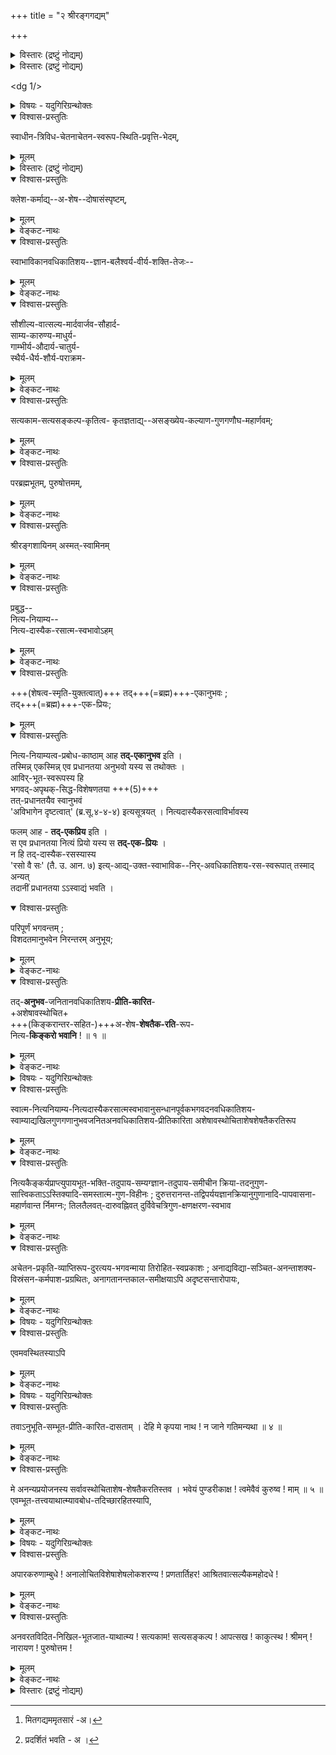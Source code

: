+++
title = "२ श्रीरङ्गगद्यम्"

+++
<details><summary>विस्तारः (द्रष्टुं नोद्यम्)</summary>

श्रीधराय नमः  
श्रियै नमः  
श्रीमते रामानुजाय नमः  
श्रीभगवद्रामानुजविरचिते गद्यत्रये श्रीरङ्गगद्यम्  

चिद्-अचित्-पर-तत्त्वानां  
तत्त्व-याथात्म्य-वेदिने ।  
रामानुजाय मुनये  
नमो मम गरीयसे ॥

Source: [TW](https://archive.org/details/gadyatrayamramanujacharyasrutaprakasikabhasyasudarsanasurirahasyaraksavedantades/page/n120/mode/1up)
</details>

<details><summary>विस्तारः (द्रष्टुं नोद्यम्)</summary>

श्रीवेदान्त-देशिक-प्रणीतं  
मित-गद्याधिकार-नामकं  
श्रीरङ्ग-गद्य-व्याख्यानम्  

श्रीमल्-लक्ष्मण-मुनिना  
शिष्य-हितैकाग्र-चेतसा कथितम् ।  
मित-गद्यम् अमितसारं[^1_pg1]  
व्यक्तं व्याख्याति वेङ्कटेश-कविः ॥  

[^1_pg1]: मितगद्यममृतसारं -अ। 


अत्र द्वयार्थानुसन्धान-रसिकेन भगवता भाष्यकारेण  
बृहद्-गद्ये व्याख्यातम् अपि द्वयम्,  
'बहुधा श्रोतव्यम्' इति मन्यमानेभ्यः शिष्येभ्यः  
पुनर् अप्य् आकिञ्चन्यादि  
प्रपञ्चन-पूर्वक-स्वानुष्ठान-प्रकाशन-प्रक्रिययैव सङ्क्षेपेण व्याक्रियते ।  
तथा हि -  
अत्रादिमं वाक्यम् उत्तर-खण्डस्य विवरणम्;  
द्वितीयं पूर्व-खण्डस्य ।  
तेनैवाधिकार-विशेषः कार्पण्य-रूपम् अङ्गं च प्रदर्शितम्[^2_pg1] ।  
तृतीयं तु महा-विश्वासाद्य्-अङ्गान्तर-ज्ञापकम् ।  
अनन्तरं श्लोक-द्वयानुपठनेन पूर्वोक्त एवार्थः  
प्रमाणतः प्रतिष्ठाप्यते । 

ततः परेण वाक्येन  
पूर्ण-प्रपत्य्-अकुशले जनेऽपि  
तत्-पूरणानुगुण-प्रपत्ति-वाक्योच्चारण-वैभवं ख्याप्यते ।  

तत्-सिद्ध्य्-अर्थं पश्चाच् चतुर्दशभिः सम्बुद्धिभिर्  
नारायण-शब्दोक्ताः शरण्याकार-विशेषाः प्रकाश्यन्ते । 

'नमोऽस्तु ते' इत्यनेन तु प्रकृतोपाये  
प्रधानभूतो भरन्यासांशः,  
फलप्रार्थनं वा निगद्यत  
इति विभागः ।  
</details>

[^2_pg1]: प्रदर्शितं भवति - अ ।  


<dg 1/>

<details><summary>विषयः - यदुगिरिग्रन्थोक्तः</summary>

भगवद्-दिव्य-गुणानुसन्धान-पूर्वकं  
तद्-अनुगुण-स्वभावाविर्भावतः  
स्वस्य भगवति नित्य-कैङ्कर्य-लाभ-प्रार्थना 
</details>


<details open><summary>विश्वास-प्रस्तुतिः</summary>

स्वाधीन-त्रिविध-चेतनाचेतन-स्वरूप-स्थिति-प्रवृत्ति-भेदम्,
</details>

<details><summary>मूलम्</summary>

स्वाधीन-त्रिविध-चेतनाचेतन-स्वरूप-स्थिति-प्रवृत्ति-भेदम्,
</details>
 

<details><summary>विस्तारः (द्रष्टुं नोद्यम्)</summary>

स्वाधीनेत्यादि -  

इह च प्रथमं  
स-विभूतिकस्य भगवतः परम-प्राप्यत्वादि-सिद्ध्यर्थं  
चतुर्थ्यन्त-पद-प्रदर्शितं सर्वेश्वरत्वादिकम् आह - स्वाधीन इति ।  
**स्व**-शब्देन मुक्त-प्राप्यस्य कैङ्कर्योद्देशस्य सर्वेश्वरस्य  
श्रुत्यादि-प्रसिद्धं निरतिशयानन्दत्वादिकं सूच्यते ।  

**स्वाधीन**-शब्देन भगवत्-स्वरूपाधीनत्वं, तद्-इच्छाधीनत्वं च विवक्षितम् ।  
सर्वस्य साक्षात् परम्परया वा  
तद्-आश्रिततया तत्-स्वरूपाधीनत्वम् ।  
तत्र नित्यानां पदार्थानां तद्-इच्छाधीन-स्वरूपत्वं  
तद्-अभावे तेषाम् अभावः प्रसजेद् इति प्रसङ्ग-मुखेन स्थाप्यम् ।  
तद्-अभिप्रायेण हि आहुः  

> '**इच्छात** एव तव **विश्व-पदार्थसत्ता**  
नित्यं प्रियास् तव तु केचन ते हि **नित्याः** ।  
नित्यं त्वद्-एक-पर-तन्त्र--निज-स्वरूपा  
भावत्क-मङ्गल-**गुणा हि निदर्शनं** नः' ॥  
> (वै.स्त. ३६) 

इति ।  
अभाषि च शारीरकान्ते - 

> 'परम-पुरुष-भोगोपकरणस्य लीलोपकरणस्य च  
नित्यतया शास्त्रावगतस्य' 

> 'परम-पुरुषस्य नित्येष्टत्वाद् एव  
तथाऽवस्थानम् अस्तीति शास्त्राद् अवगम्यते'  
(श्री. भा. ४-४-२०) 

इति । 

अनित्यानां तु तदिच्छाधीन-स्वरूपत्वं तद्-आयत्तोत्पत्तिकतया हि प्रसिद्धम् । 

गुरु-द्रव्याणां पतन-प्रतिबन्धेन धार्यत्वम् अपि तद्-इच्छाधीनत्व-विशेष एव । 

**चेतन**-शब्दः इह जीव-विषयः;  
बद्ध-मुक्त-नित्य-रूपेण जीवानां **त्रैविध्यम्** ।

**अ-चेतन**-शब्दश् चात्र अ-चिद्-द्रव्य-परः।  
त्रि-गुण--काल--शुद्ध-सत्व--रूपेण अचेतन-**त्रैविध्यम्** ।  

द्रव्याणां तद्-अधीनत्वोक्त्या  
तत्-तद्-धर्माणां तादधीन्यं कैमुत्य-सिद्धम् इति तद्-अनुक्तिः ।  

अचेतन-द्रव्यस्यापि धर्म-भूत-ज्ञानस्य चेतन-ग्रहणे  
विशेषणतयोपात्तत्वाद् अत्र पृथग् अनुपादानम् ।  

चेतनमात्रे वा **त्रैविध्यान्वयः** ।  

चेतनाचेतनानां **स्वरूपं** स्वासाधारण-स्वभावैर् निरूप्यं _धर्मि_,  
तस्य **भेदः** तत्-तद्-व्यक्तितो वर्गतश् च परस्पर-व्यावृत्ति-रूपो _धर्मः_ ।  

**स्थितिः** - 
कालान्तरेऽपि विद्यमानता;  
सा च द्रव्याणां स्वरूपेण सर्वकालानुवृत्तिरूपा ।  
तेषां तत्-तद्-अवस्था-विशिष्ट-वेषेण तु  
काल-परिच्छिन्ना काल-तारतम्यवती चेति तद्भेदः । 

**प्रवृत्तिः** - व्यापारः ।  
निवृत्तिर् अप्य् अकरण-सङ्कल्प-रूपा प्रवृत्ति-विशेषः ।+++(5)+++  
एतद्-**भेदः** तत्-तत्-कार्यादिभिर् द्रष्टव्यः । 

अत्र स्वेच्छाधीन-सर्वत्वोक्त्या  
स्वार्थ-सर्वोपादातृत्व-सूचनात्  
_सर्व-शेषित्वम्_ अपि सिद्ध्यति ।

तद् आहुः -

> 'उपादत्ते सत्ता-स्थिति-नियमनाद्यैश् चिद्-अचितौ,  
स्वम् उद्दिश्य श्रीमान् इति वदति वाग् औपनिषदी'  
(श्रीरङ्गराजस्तवम् २-५७)

इति । एवं भगवतः सर्वाधारत्वादि-व्यञ्जनात्  
तद्-अन्येषां चेतनाचेतन-द्रव्याणां  
तं प्रति आधेयत्व-विधेयत्व-शेषत्व-नियमेन  
तद्--अ-पृथक्-सिद्ध-विशेषणतया  
तच्-छरीरत्वं श्रुति-सिद्धं मुख्यम् एव स्थापितं भवति ।

अत्र च  
+++(श्रुति-गत-जगत्-)+++कारण-वाक्यार्थः,  
धर्म-धर्मि-भेदः, चिद्-अचिद्-भेदः, जीवेश्वर-भेदः,

जीवानाम् अन्योन्य-भेदः,  
तेषां+++(→जीवानाम्)+++ ज्ञातृत्वम्, तत एव कर्तृत्व-भोक्तृत्वे,  
ज्ञातृत्वादेः सर्वथा पराधीनत्वम्,

परस्य च +++(नित्य-विभूतिर् लीला-विभूतिर् इति)+++ विभूति-द्वयवत्त्वम्,  
सार्वत्रिक-त्रैकालिक--सर्व-नियन्तृत्वं,  
+++(देश-काल-वस्तु-)+++त्रि-विध-परिच्छेद-राहित्यम्,  
काल-परम-व्योम्नोस् त्रि-गुण-विकारातिरिक्तत्वम्,  
प्राज्ञानधिष्ठित-प्रकृति-कारणत्व-निरासादिकं च  
शारीरक-स्थापितम् अर्थ-सिद्धम् ।
</details>
 

<details open><summary>विश्वास-प्रस्तुतिः</summary>

क्लेश-कर्माद्य्--अ-शेष--दोषासंस्पृष्टम्,
</details>

<details><summary>मूलम्</summary>

क्लेश-कर्माद्यशेषदोषासंस्पृष्टम्
</details>


<details><summary>वेङ्कट-नाथः</summary>

अथ भगवत उक्ताकारान्तर्गत--सर्व-कारणत्व--सर्व-नियन्तृत्वादिभिः  
शङ्कितान् दोषान् परिहरति - **क्लेश-कर्म** +इति ।  

'अ-विद्या--ऽस्मिता-राग-द्वेषाभिनिवेशाः पञ्च **क्लेशाः**' (यो.सू.२-३) ।  
'पुण्यापुण्य-रूपं **कर्म**' (यो. भा. २-१२) ।  
**आदि**-शब्देन  

> 'क्लेश-कर्म-विपाकाशयैर् अपरामृष्टः पुरुष-विशेष ईश्वरः' (यो.सू.१-२४) 

इत्यादि-प्रसिद्ध--विपाकादि-सङ्ग्रहः ।  
जात्य्-आयुर्-भोगादयो _विपाकाः_ ।  
पूर्वानुभव-भाविता  
आफलोदयं शयानाः संस्कारा _आशयाः_ ।  
कतिपय-दोष-रहित--व्यावृत्त्य्-अर्थम् **अ-शेष**-शब्दः।  

**अ-संस्पृष्ट**-शब्देन स्वभावतोऽनर्हतया  
कदाचिद् अपि दोष-स्पर्शो नास्तीति विवक्षितम् । 

एवं पदद्वयेन 

> 'परः पराणां सकला न यत्र  
क्लेशादयः सन्ति परावरेशे'  
(वि.पु.६-५-८५) 

इत्यस्यार्थ उक्तः ।  
</details>

<details open><summary>विश्वास-प्रस्तुतिः</summary>

स्वाभाविकानवधिकातिशय--ज्ञान-बलैश्वर्य-वीर्य-शक्ति-तेजः--
</details>

<details><summary>मूलम्</summary>

स्वाभाविकानवधिकातिशय--ज्ञान-बलैश्वर्य-वीर्य-शक्ति-तेजः--
</details>

<details><summary>वेङ्कट-नाथः</summary>

**स्वाभाविकेत्यादि** -  
अथ 'तेजोबलैश्वर्य' (वि.पु. ६-५-८५) इत्यादिभिरुक्तान्  
निरूपित-स्वरूप-विशेषक-धर्मान् आह -  
**स्वाभाविक** इति ।  
स्वाभाविकत्वम् इह नित्यत्वम्, अनन्याधीनत्वं च ।+++(4)+++  
तेन नित्यानां मुक्तानां च ज्ञानादिभ्य एतज्-ज्ञानादेर् व्यवच्छेदः ।  
तद्-बलादिभ्यो व्यवच्छेदस् तु अनवधिकातिशयत्वाद् अपि । 
स्वापेक्षया उत्कृष्टावधि-रहितो ऽतिशयो येषां ते _अनवधिकातिशयाः_ । 

**ज्ञानम्** इह सर्व-विषय-नित्य-साक्षात्-कार-रूपम् । 

**बलम्** - अनाघ्रात-श्रम-प्रसङ्गं सर्व-धारकत्वम् । 

**ऐश्वर्यम्** - सर्व-नियन्तृत्वम् । 

**वीर्यम्** - सर्वोपादानत्वादाव् अपि अविकृत-स्वभावत्वम् । 

**शक्तिः** - विश्वोपादानतार्हत्वम्, स्वेतर-सर्व-दुर्घटन-शक्तिर् वा ।

**तेजः** - अ-स्वाधीन-सहकारि-निरपेक्षत्वम्; पराभिभवन-सामर्थ्यं वा । 

अत्र व्यूह-व्यक्त्य्-आदि-क्रमेण ज्ञान-बलादि-द्वन्द्व-त्रिक-निर्देशः ।  
षाड्-गुण्यस्य प्रथमम् उपादानम् -  
अन्येषां गुणानां  
तद्-अन्तर्-भावन-तत्-प्राधान्यात्  
परत्व-ज्ञापकत्वात्  
आश्रितानाश्रित-गोचर--व्यापार-भेद-साधारण्याच् च ।  

अथ षाड्-गुण्य-वितति-रूपाः सौलभ्य-ज्ञापकाः  
संश्रित-सङ्ग्रहणादौ विशेषत उपयुक्ता गुणाः उच्यन्ते ।  
</details>


<details open><summary>विश्वास-प्रस्तुतिः</summary>

सौशील्य-वात्सल्य-मार्दवार्जव-सौहार्द-  
साम्य-कारुण्य-माधुर्य-  
गाम्भीर्य-औदार्य-चातुर्य-  
स्थैर्य-धैर्य-शौर्य-पराक्रम-  
</details>

<details><summary>मूलम्</summary>

सौशील्य-वात्सल्य-मार्दवार्जव-सौहार्द-  
साम्य-कारुण्य-माधुर्य-गाम्भीर्य-औदार्य-  
चातुर्य-स्थैर्य-धैर्य-शौर्य-पराक्रम-  
</details>


<details><summary>वेङ्कट-नाथः</summary>

अत्र **सौशील्यम्** - महतो मन्दैस् सह नीरन्ध्र-संश्लेष-रसिकता ।  
**वात्सल्यम्** - आश्रितेषु दोष-तिरस्कारिणी प्रीतिः ।  
**मार्दवम्** - अ-कठिन-स्वभावतया सुप्रवेशत्वम्,  
दण्डनीयेष्व् अपि साम-प्रधानत्वं वा ।  
**आर्जवम्** - काय-वाग्-बुद्धि-व्यापाराणां परस्परम् अविसंवादित्वम् ।  
**सौहार्दम्** स्वतः सर्वहितैषित्वम् ।  
**साम्यम्** - सर्वैर् अप्य् आश्रयणीयत्वे समत्वम्, स्वतोऽपक्ष-पातित्वम् वा ।  
**कारुण्यम्** - स्व-प्रयोजनान्तरानुद्देशेन पर-दुःख-निराचिकीर्षा।  
**माधुर्यम्** - उपाय-दशायाम् अपि रञ्जकत्वेन रसावहत्वम् +++(5)+++,  
द्विषतां जिघांसितानाम् अपि दृष्टि-चित्तापहारित्वं वा ।  
**गाम्भीर्यम्** - भक्तानुग्रहादेर् अगाधत्वम्,  
आश्रित-दोष-दर्शनादेः सतोऽपि गोपनेन दुर्ग्रहत्वं वा ।  
**औदार्यम्** - पात्र-लाघव--देय-गौरव-प्रत्युपकाराद्य्-अनादरेण वितरण-शीलत्वम् ।  
**चातुर्यम्** - शुभाश्रय-प्रकाशनाद्य्-अयत्नोपायैर् विमुख-वशीकरण--विस्रम्भ-जनन--संश्रित-दोषाच्छादन--विरुद्धानुकूलीकरणादिषु कुशलत्वम् ।  

**स्थैर्यम्** - शरणागत-सङ्ग्रहे दोष-प्रदर्शकैः सुहृद्भिर् अप्य् अकम्पनीयत्वम् ।  
**धैर्यम्** - अभिमत-वियोग-प्रसङ्गे ऽप्य् अ-भग्न-प्रतिज्ञत्वम् ।  
व्यत्ययेन वा स्थैर्य-धैर्ययोर् व्याख्यानम् ।  
प्रबल-प्रति-पक्षोपनिपाते ऽपि सावज्ञ-दृढ-चित्तत्वं वा **धैर्यम्** ।  
**शौर्यम्** तु भीमेष्व् अपि परसैन्येषु  
+अ-सहायस्यापि  
स्व-सैन्येष्व् इव निर्भय-प्रवेश-सामर्थ्यम् ।  
तत्र प्रविष्टस्य पर-निराकरण-पर्यन्तो व्यापारः **पराक्रमः** ।  
</details>

<details open><summary>विश्वास-प्रस्तुतिः</summary>

सत्यकाम-सत्यसङ्कल्प-कृतित्व-
कृतज्ञताद्य्--असङ्ख्येय-कल्याण-गुणगणौघ-महार्णवम्; 
</details>

<details><summary>मूलम्</summary>

सत्यकाम-सत्यसङ्कल्प-कृतित्व-
कृतज्ञताद्यसङ्ख्येय-कल्याण-गुणगणौघ-महार्णवम्; 
</details>

<details><summary>वेङ्कट-नाथः</summary>

**सत्य-काम--सत्य-सङ्कल्प**-शब्दौ इह भाव-प्रधानौ,  
कर्मधारय-वृत्तौ वा  
सत्य-कामत्वम् - नित्य-भोग्यवत्वम्;  
सत्य-सङ्कल्पत्वम् - स्वावतार-पर्यन्तापूर्व-भोग्य-सृष्ट्य्-आदाव्  
अ-मोघ-सङ्कल्पत्वम् ।  
कृतित्वम् - परोपकारकत्वम्, आश्रित-रक्षणेन कृतकृत्यं वा,  
'न मे पार्थास्ति कर्तव्यम्' (भ.गी. ३-२२) इत्याद्युक्तं  
विहित-कर्तव्य-निरपेक्षत्वं वा,  
धर्म-संस्थापकानुष्ठानवत्त्वं वा,  
परेषां स्व-हित-प्रवृत्तेः पूर्वम् एव कर्तुम्-उपक्रान्त-परहितत्वं वा  
स्वेन कृतं सर्वं प्रति  
स्वस्यैव शेषित्वं वा। 

**कृतज्ञता** - सकृद् अञ्जलि-कर्तुर् अपि अनुबन्धि-पर्यन्त-संरक्षणाय तत्-कृतानुदर्शनम्,  
अवसरे संश्रितापेक्षित-करणाय  
स्व-कृत-प्रत्याख्यानानुदर्शित्वं वा;

> 'शिरसा याचतस् तस्य  
वचनं न कृतं मया' (रा.यु. २४-२१)

इति ह्य् आह ।

**आदि**-शब्देन तत्र तत्र प्रसिद्धा आनृशंस्यादयो गृह्यन्ते ।

> 'यथा रत्नानि जलधेर्  
असङ्ख्येयानि पुत्रक !'  
(वाम.पु.७४-४०)

इत्यादि-स्मारणाय **अ-सङ्ख्येयत्वोक्तिः** ।

अत्र दोषासंस्पृष्टत्वं कल्याण-गुण-युक्तत्वं च वदता  
निर्गुण-श्रुतेः पशु-च्छागोत्सर्गापवाद-नयाभ्यां दोष-रूप-विशेष-निषेध-परत्वं सूच्यते ।
</details>


<details open><summary>विश्वास-प्रस्तुतिः</summary>

परब्रह्मभूतम्, पुरुषोत्तमम्, </details>

<details><summary>मूलम्</summary>

परब्रह्मभूतम्, पुरुषोत्तमम्, 
</details>
 

<details><summary>वेङ्कट-नाथः</summary>

**परब्रह्मेत्य्-आदि** -  
उक्तं सर्वस्मात् परत्वं  
स्वसाम्य-प्रदान-पर्यन्तं सौलभ्यं च  

> 'नारायणः परं ब्रह्म'  
> (महाना.उ.११-२५) 

> 'परं ब्रह्म परं धाम'  
> (भ.गी. १०-१२) 

इत्य्-आदि-श्रुति-स्मृति-सिद्ध-प्रकारेण स्थिरी-करोति - **परब्रह्म** इति । 

यद्य्-अपि  
'ब्रह्म परिबृढं सर्वतः' (निरुक्तम्.१-३) इति निरुक्त-कार-वचनात्  
**ब्रह्म**-शब्द एव परत्वं वदन् नाम च भवति,  
तथाऽप्य् औपचारिक-प्रयोग-व्यवच्छेदाय **पर**-शब्दः।  

अत्र 'बृहति बृंहयति' (अ.शि. २) इति निरुक्तिभ्यां  
व्यापित्व-कारणत्वादि-सिद्ध्या  
शङ्कितान् दोषान् परिहर्तुं  
भेद-श्रुत्य्--आद्य्-अर्थ-गर्भया भगवद्-गीता-निरुक्तया (भ.गी. १५-१८).. समाख्यया विशिनष्टि - **पुरुषोत्तमम्** इति ।  
अनेन ब्रह्म-शब्दार्थतया कु-दृष्टि-विकल्पित-प्रकारान्तराणि,  
तामस-तन्त्राद्य्-उक्त-व्यक्त्य्-अन्तराणि च व्यवच्छिद्यन्ते ।  
अस्य च पञ्चम्य्-आदि-विभक्ति-त्रयेऽपि समासः सम्भवति ।+++(5)+++  
</details>

<details open><summary>विश्वास-प्रस्तुतिः</summary>

श्रीरङ्गशायिनम् अस्मत्-स्वामिनम्
</details>

<details><summary>मूलम्</summary>

श्रीरङ्गशायिनम् अस्मत्-स्वामिनम्
</details>

<details><summary>वेङ्कट-नाथः</summary>

> एवं सर्वाधिकत्वेन अस्मद्-आदिभिर् दुर्-अधिगमः स्याद् 

इति शङ्कां परिहरन्,  
द्वाभ्यां विशेषणाभ्यां सौलभ्य-काष्ठां व्यनक्ति -  
"**श्रीरङ्ग-शायिनम् अस्मत्-स्वामिनम्**" इति ।  

स्वरूपाद् विग्रहस्य सुखानुसन्धेयतया _सौलभ्यम् अधिकम्_;  
तस्माद् अप्य् अर्चावतारस्य  
भक्ताभिमत-सर्व-देश-काल-सन्निधायितया पर-व्यूहादिभ्यो _ऽधिकतमम्_ ।  

तदा काष्ठा-प्राप्तं परत्वम् अपि  
तत्र भक्तोपलभ्यं शास्त्राद् अवसेयम्;  
यथोक्तम् 

> 'सर्वातिशायि षाड्-गुण्यं  
संस्थितं मन्त्र-बिम्बयोः' (वि.सं.) 

इति । 

अत्र मनुष्याणाम् अपि कैङ्कर्योद्देश्यतया अवस्थितस्य  
निर्भय-सेवादि-योग्यत्वम् **अस्मत्-स्वामि**-शब्दाभिप्रेतम् ।  
यथाऽऽहुः - 

> 'अर्च्यः सर्व-सहिष्णुर् अर्चक-परा-धीनाखिलात्मस्थितिः' 

(श्रीरं.स्त.२-७४) इति ।  
यद् वा  
स्वाचार्य-सन्तान-सेवितत्वेन  
प्रीत्य्-अतिशय-हेतुत्वम् अभिप्रेत्य  
**अस्मत्-स्वामि**-शब्दः । 

प्राचीन-रामानुज+++(=लक्ष्मण)+++ इव  

> 'अहमप्य्-अस्य शीलादि-गुणैर् दास्यम् उपागतः' (रा. कि. ४-१२) 

इति च भावः ।  

एवं कैङ्कर्य-प्रति-सम्बन्धितया अनुभाव्यं निर्धारितम् । 
</details>


<details open><summary>विश्वास-प्रस्तुतिः</summary>

प्रबुद्ध--  
नित्य-नियाम्य--  
नित्य-दास्यैक-रसात्म-स्वभावोऽहम्
</details>

<details><summary>मूलम्</summary>

प्रबुद्ध-नित्यनियाम्य-नित्य-दास्यैक-रसात्म-स्वभावोऽहम्,
</details>


<details><summary>वेङ्कट-नाथः</summary>

अथात्माभिमानानुगुण-पुरुषार्थ-व्यवस्था-सिद्ध्य्-अर्थम्  
अनुभवितुः किङ्करस्य  
स्वात्मनः स्वरूपाविर्भाव-दशाम् आह - **प्रबुद्ध** इति ।  
**प्रबुद्धम्** प्रकर्षेणावगतम्,  
स्वाधीन-स्वार्थ-कर्तृत्व-भ्रम--विरहेण सम्यग्-दृष्टम् इत्य् अर्थः ।  

**नियाम्यत्व-दासत्वे**  
'स स्वराड् भवति' (छां.उ.७-२५-२) इत्य्  
आम्नातायां मुक्ति-दशायाम् अप्य् अनुवृत्ते  
इति ज्ञापनाय द्वयोर् अपि नित्यत्वोक्तिः । 

निरपेक्ष-स्वातन्त्र्य--निरुपाधिक-शेषित्व--प्रसङ्ग-परिहाराय **एक-रस**-शब्दः ।  
अत्र **आत्म**-शब्दः स्वविषयः ।  
**स्वभाव**-शब्दो यावद्-आत्म-भाव्य्-आकारम् आह ।  

_ईदृशात्म-स्वरूपम्_ अपि  
'व्यतिरेकस् तद्-भाव-भावित्वात्' (ब्र. सू. ३-३-५४) इति नयेन  
परम-प्राप्य-विशेषणतया फल-कोटि-निविष्टम् _अनुसन्धेयम्_  
इति व्यञ्जयितुम् अधिको **अहं**-शब्दः ।  
</details>

<details open><summary>विश्वास-प्रस्तुतिः</summary>

+++(शेषत्व-स्मृति-युक्तत्वात्)+++ तद्+++(=ब्रह्म)+++-एकानुभवः ;  
तद्+++(=ब्रह्म)+++-एक-प्रियः; 
</details>

<details><summary>मूलम्</summary>

तदेकानुभवः ; तदेकप्रियः;
</details>

<details open><summary>विश्वास-प्रस्तुतिः</summary>

नित्य-नियाम्यत्व-प्रबोध-काष्ठाम् आह **तद्-एकानुभव** इति ।  
तस्मिन्न् एकस्मिन्न् एव प्रधानतया अनुभवो यस्य स तथोक्तः ।  
आविर्-भूत-स्वरूपस्य हि  
भगवद्-अपृथक्-सिद्ध-विशेषणतया +++(5)+++  
तत्-प्रधानतयैव स्वानुभवं  
'अविभागेन दृष्टत्वात्' (ब्र.सू.४-४-४) इत्यसूत्रयत् । नित्यदास्यैकरसत्वाविर्भावस्य 

फलम् आह - **तद्-एकप्रिय** इति ।  
स एव प्रधानतया नित्यं प्रियो यस्य स **तद्-एक-प्रियः** ।  
न हि तद्-दास्यैक-रसस्यास्य  
'रसो वै सः' (तै. उ. आन. ७) इत्य्-आद्य्-उक्त-स्वाभाविक--निर्-अवधिकातिशय-रस-स्वरूपात् तस्माद् अन्यत्  
तदानीं प्रधानतया ऽऽस्वाद्यं भवति । 
</details>


<details open><summary>विश्वास-प्रस्तुतिः</summary>

परिपूर्णं भगवन्तम् ;  
विशदतमानुभवेन निरन्तरम् अनुभूय;  
</details>

<details><summary>मूलम्</summary>

परिपूर्णं भगवन्तम् ; विशदतमानुभवेन निरन्तरमनुभूय; 
</details>

<details><summary>वेङ्कट-नाथः</summary>

तद् एवम् अनुभाव्यानुभविताराव् उक्तौ ।  
अथात्रत्यानुभवाद् व्यावृत्तम् अनुभव-प्रकारम् आह -  
**परिपूर्णम्** इति -  
अनन्त-गुण-विभूति-विशिष्ट-स्व-रूपे अननुभूतांश-रहितम् इत्य् अर्थः ।  
भगवन्तम् पराशरादि-निरुक्त-प्रकारेणोभय-लिङ्गम् ।  

तस्मिन् सामान्यतः सर्वाकार-विषय-परोक्ष-ज्ञानात्  
परिमिताकार-विषय-प्रत्यक्ष-ज्ञानाच् च  
व्यावृत्त्य्-अर्थम् आह - **विशदतमानुभवेन** इति ।  
तत्राप्य् अपरिच्छिन्न-विषय-सान्तर-प्रत्यक्षाद् व्यवच्छिनत्ति **निरन्तरम्** इति ।  
अनुभवेन **अनुभूय** - **अनुभवेन** विषयीकृत्येत्यर्थः ।
</details>


<details open><summary>विश्वास-प्रस्तुतिः</summary>

तद्-**अनुभव**-जनितानवधिकातिशय-**प्रीति-कारित**-  
+अशेषावस्थोचित+  
+++(किङ्करान्तर-सहित-)+++अ-शेष-**शेषतैक-रति**-रूप-  
नित्य-**किङ्करो भवानि** ! ॥ १ ॥
</details>

<details><summary>मूलम्</summary>

तदनुभवजनितानवधिकातिशय-प्रीतिकारित-अशेषावस्थोचिताशेषशेषतैकरतिरूप-नित्यकिङ्करो भवानि ! ॥ १ ॥
</details>

<details><summary>वेङ्कट-नाथः</summary>

**तद्-अनुभव** इति ।  
अनेन पूर्वोक्त-भगवद्-अनुभवानुवादः ;  
यद् वा, **तच्**-छब्देन भगवद्-**अनुभवः** परामृश्यते;  
तस्य **अनुभवो** अपि स्वयम्-प्रकाशस्य तस्यैव स्वरूपम्;  
ईदृशो ऽयम् अनुभूयते मयेत्य्  
अनुकूलतम-भगवद्-अनुभव-स्वरूपोल्लेखांशेन जनिता **प्रीतिः** इहोच्यते ।  
तस्या अनवधिकातिशयत्वेन +ऐश्वर्याद्य्-अनुभव-जनित-प्रीतेर् व्यवच्छेदः । 

ईश्वरेच्छाधीनेऽपि **कैङ्कर्ये** स्वप्रीति-कारितत्वोक्तिः  
नियोग-नैरपेक्ष्यम्, प्रीतेः प्रेरकत्वातिशयं च व्यनक्ति । 

**कारित**-शब्द इह  
शेषतायां वा  
तद्-एक-रतौ वा  
शेष-वृत्तं प्रति प्रयोज्य-कर्तरि किङ्करे वा अन्वेतव्यः । 

**अशेषावस्था**-शब्देन  
सेव्यस्य भगवतः परत्व-व्यूहत्वादयः,  
सेवकस्य च मुक्तस्य स-देहत्व-विदेहत्वादि-रूपा  
अवस्थाः सर्वा विवक्षिताः । 

**शेषता** अत्र शेषवृत्तिः ।  

अभिमत-सर्व-शेष-वृत्तिषु +अभिघातम् अभिप्रेत्य **अ-शेष**-शब्दः ।  
स्वामि-प्रीत्य्-अर्थत्वाविशेषेण परस्परैक-रस्यात्  
परकृताऽपि शेष-वृत्तिः स्व-कृतेव भवतीति भावः ।+++(5)+++  

ईश्वरस्य मुक्तस्य च स्वच्छन्दानेक-देह-परिग्रहेण वा  
अनन्त-गरुडादि-वृत्ति-सजातीय-कैङ्कर्य-सिद्धिः ।  

आत्मा आत्मीयं वा सर्वम् अ-शेष-शब्देनोच्यते;  
तदा तस्य **शेषता** शेष-भाव एव ।  

एवं विधायाम् **अ-शेष-शेषतायाम्** एव  
**रतिः** - प्रीतिर् इच्छा वा  
**रूपम्** - निरूपक-धर्मो यस्य  
सः **अशेष-शेषतैकरतिरूपः** ।  

**नित्यकिङ्करो भवानि** -  
उत्तरावधि-रहित-कैङ्कर्य-साम्राज्यवान् भवेयम् इति भावः ।
</details>


<details><summary>विषयः - यदुगिरिग्रन्थोक्तः</summary>

स्वगताकिञ्चन्य--अनन्य-गतित्व-चिन्तन-पूर्वकं  
भगवच्-चरणारविन्द-शरणागतिः
</details>

<details open><summary>विश्वास-प्रस्तुतिः</summary>

स्वात्म-नित्यनियाम्य-नित्यदास्यैकरसात्मस्वभावानुसन्धानपूर्वकभगवदनवधिकातिशय-स्वाम्याद्यखिलगुणगणानुभवजनितअनवधिकातिशय-प्रीतिकारिता अशेषावस्थोचिताशेषशेषतैकरतिरूप
</details>

<details><summary>मूलम्</summary>

स्वात्म-नित्यनियाम्य-नित्यदास्यैकरसात्मस्वभावानुसन्धानपूर्वकभगवदनवधिकातिशय-स्वाम्याद्यखिलगुणगणानुभवजनितअनवधिकातिशय-प्रीतिकारिता अशेषावस्थोचिताशेषशेषतैकरतिरूप
</details>


<details><summary>वेङ्कट-नाथः</summary>

एवं न्यासोपासनसाधारणाधिकारसिद्ध्यै प्रथमं फलपर उत्तरखण्डो विवृतः। अथोपायपरं पूर्वखण्डं विवृण्वन् तत्रोत्तमपुरुषविवक्षितमाकिञ्चन्यरूपं प्रपत्तेर्विशेषाधिकारम्, कार्पण्यरूपमङ्गं च व्यनक्ति - स्वात्मनित्य नियाम्य इति । स्वात्मशब्दोऽनुसन्धातृस्वरूपपरः । अत्र शेषशेषितत्कैङ्कर्य चिन्तनरसेन तदनुवृत्तिवाञ्छया च पूर्वोक्तस्यैव परमपुरुषार्थस्य विस्तरेणानुवादः । नियाम्यशब्दोऽत्र भावप्रधानः । अनवधिकातिशयस्वाम्यम् अनवच्छिन्नसर्वविषयस्वामित्वम् । आदिशब्देन तथाविधनियन्तृत्वादि सङ्ग्रहः । ऐश्वर्यादिफलान्तरात् कादाचित्कभगवत्कैङ्कर्याञ्च व्यावृत्यर्थं नित्यकैङ्कर्य शब्दौ । उपायभूत इति च्विप्रत्ययरहितप्रयोगेण मोक्षप्रदत्वं भगवद्भक्तेः स्वभावप्राप्तमिति व्यज्यते । 
</details>

<details open><summary>विश्वास-प्रस्तुतिः</summary>

नित्यकैङ्कर्यप्राप्त्युपायभूत-भक्ति-तदुपाय-सम्यग्ज्ञान-तदुपाय-समीचीन क्रिया-तदनुगुण-सात्त्विकताऽऽस्तिक्यादि-समस्तात्म-गुण-विहीनः ; दुरुत्तरानन्त-तद्विपर्ययज्ञानक्रियानुगुणानादि-पापवासना-महार्णवान्त र्निमग्नः; तिलतैलवत्-दारुवह्निवत् दुर्विवेचत्रिगुण-क्षणक्षरण-स्वभाव
</details>

<details><summary>मूलम्</summary>

नित्यकैङ्कर्यप्राप्त्युपायभूत-भक्ति-तदुपाय-सम्यग्ज्ञान-तदुपाय-समीचीन क्रिया-तदनुगुण-सात्त्विकताऽऽस्तिक्यादि-समस्तात्म-गुण-विहीनः ; दुरुत्तरानन्त-तद्विपर्ययज्ञानक्रियानुगुणानादि-पापवासना-महार्णवान्त र्निमग्नः; तिलतैलवत्-दारुवह्निवत् दुर्विवेचत्रिगुण-क्षणक्षरण-स्वभाव
</details>


<details><summary>वेङ्कट-नाथः</summary>

भक्तिशब्द इह वेदान्तोदितसपरिकरभक्तियोगपरः । ज्ञानक्रिया शब्दाभ्यां ज्ञानकर्मयोगौ विवक्षितौ; तयोः सम्यक्त्वं यथावस्थितसकलाङ्गोप संहारवत्वम् । ज्ञानयोगमन्तरेणापि कर्मयोगेनैवात्मावलोकनपूर्वकभक्तियोगाधिकारारोहणस्य 'भगवद्गीताभाष्य' (३-१९) प्रपञ्चितस्याधिकारि विशेषनियततया तदनादरेणात्र स्वारसिकक्रमनिर्देशः । सात्विकता 'नित्य सत्त्वस्थः ' (भ.गी. २-४५) इत्युक्तसत्त्वनिष्ठता; तस्याः फलम् आस्तिक्यादि गुणजातम् । अवस्थाभेदेन तस्या हेतुश्च । 'अमानित्वमदम्भित्वम्', (भ.गी. १३-७) 'दया सर्वेषु भूतेषु'(वि.पु.३-८-५३) इत्याद्युक्तात्मगुणान्तर सङ्ग्रहाय समस्तशब्दः । प्रपत्त्यपेक्षितज्ञानविश्वासादेस्त्विह न प्रतिषेधः । एवमुपायान्तरतदुपायपरम्परहानिरुक्ता । अथ पूर्वं पश्चाच्च उपायप्रतिबन्धकापायपरम्परान्वयमाह - दुरुत्तर इति । दुरुत्तरत्वं भगवत्सङ्कल्पमन्तरेण सनकादिभिरपि लङ्घयितुमशक्यत्वम् । तच्छब्देन पूर्वोक्तसम्यग्ज्ञानादिपरामर्शः । विपर्ययशब्दोऽत्र विपरीतपरः; स च ज्ञानादिषु त्रिष्वन्वीयते । त्रयाणां हेतुः पापवासना ।बीजाङ्कुरन्याय सूचनाय अनादिशब्दः । पापानां वासना सजातीयपापान्तरारम्भरुचिहेतुभूतः स्वभावविशेषः । षडूर्मिसङ्कुलत्वादिविवक्षया महार्णवत्वरूपणम् । एवंविधस्य पापस्य आत्मतिरोधायकत्वप्रकारमाह - तिलतैलवत् इति । दृष्टान्तद्वयेन 'दारूण्यग्निर्यथा तैलं तिले तद्वत्पुमानपि । प्रधानेऽवस्थितो व्यापी' (वि.पु.२-७-२८) इति वचनं स्मार्यते । अल्पश्रुतैः पृथक् ज्ञातुम्, अयोगिभिः पृथक् द्रष्टुम्, अनीश्वरैः पृथक्कर्तुं च अशक्यतया दुर्विवेचत्वोक्तिः । चतुर्दशाध्यायोक्तगुणत्रयबन्धकत्वप्रकारज्ञापनाय त्रिगुणशब्दः । अनुकूलपरिणतेः क्षणमपि व्यवस्थापयितुमशक्यत्वमभिप्रेत्याह - क्षणक्षरणस्वभाव इति । 'अचेतना परार्था च नित्या सततविक्रिया । त्रिगुणा कर्मिणां क्षेत्रं प्रकृते रूपमुच्यते ॥
</details>

<details open><summary>विश्वास-प्रस्तुतिः</summary>

अचेतन-प्रकृति-व्याप्तिरूप-दुरत्यय-भगवन्माया तिरोहित-स्वप्रकाशः ; अनाद्यविद्या-सञ्चित-अनन्ताशक्य-विस्रंसन-कर्मपाश-प्रग्रथितः, अनागतानन्तकाल-समीक्षयाऽपि अदृष्टसन्तारोपायः, 
</details>

<details><summary>मूलम्</summary>

अचेतन-प्रकृति-व्याप्तिरूप-दुरत्यय-भगवन्माया तिरोहित-स्वप्रकाशः ; अनाद्यविद्या-सञ्चित-अनन्ताशक्य-विस्रंसन-कर्मपाश-प्रग्रथितः, अनागतानन्तकाल-समीक्षयाऽपि अदृष्टसन्तारोपायः, 
</details>


<details><summary>वेङ्कट-नाथः</summary>

'व्याप्तिरूपेण सम्बन्धस्तस्याश्च पुरुषस्य च । स ह्यनादिरनन्तश्च परमार्थेन निश्चितः' ॥ (परम.सं.२) इति परमसंहितोक्तम् अचेतनप्रकृतिव्याप्तिशब्दैर्दर्शितम् । प्रकृतौ व्याप्तिः अनुप्रवेशः; प्रकृतेर्व्याप्तिः सर्वतः सम्बन्धः । अत्र तस्या इव तत्सम्बन्धस्यापि विचित्रसृष्ट्युपयोगित्वाविशेषात् मायात्वोक्तिः । दुरत्ययभगवन्माया इत्यनेन 'मम माया दुरत्यया' (भ.गी. ७ - १४) इति पदत्रयसूचनम् । यद्यप्यात्मस्वरूपं नित्यस्वप्रकाशम्; तथाऽपि तस्य भगवच्छेषत्वादिविशिष्टाकारगोचरधर्मभूतज्ञाननिरोधमभिप्रेत्य तिरोहितस्वप्रकाश इत्युक्तम् । स्वस्वरूपतिरोधान वचनेन 'भगवत्स्वरूपतिरोधानकरीम्' (श.ग.) इत्याद्युक्तमप्युपलक्ष्यते । प्रकृतेस्तिरोधायकत्वं कर्मोपाधिकम् । कर्म च भोगैस्तत्तत्प्रतिपदोक्त प्रायश्चित्तैर्वा निश्शेषयितुमशक्यमित्यभिप्रायेणाह - अनाद्यविद्या इति । अत्र अविद्याशब्देनाज्ञानं देहात्मभ्रमादिकं च गृह्यते, तस्याश्च कर्महेतुत्वं रागद्वेषद्वारा । 'यद्ब्रह्मकल्प' (वै.स्त.६२) इत्याद्युक्तप्रक्रियया अनाद्यविद्या सञ्चित त्वेन आनन्त्यात्, प्रत्येकं प्राबल्याच्च भगवद्व्यतिरिक्तैः अशक्यविस्रंसनत्वम्। 'पशवः पाशिताः पूर्वं परमेण स्वलीलया । तेनैव मोचनीयास्ते नान्यैर्मोचयितुं क्षमाः' ॥ (श्रीवि.त.१-२-१०) इत्याद्युक्त सूचनाय कर्मणः पाशत्वरूपणम् । प्रग्रथितः दृढं निबद्धः; 'नाभुक्तं क्षीयते कर्म' (ब्र.वै. २६ - ७०) इति हि स्मर्यते उक्तप्रतिबन्धकभूयस्त्वात् 'त्वत्पादकमलादन्यत्' (जि.स्तो.१-१०) इत्याद्युक्त प्रकारेण कालान्तरेऽप्युपायान्तरसम्भावनां प्राङ्न्यायेन प्रतिषेधति - अनागत इति । वक्ष्यमाणश्रीमत्त्वनारायणत्वाभ्यां फलितम् 'सर्वस्य शरणं सुहृत्' (श्वे.उ.३-१७) 'देवानां दानवानां च' (जि.स्तो.१-२) 'सर्वलोकशरण्याय' (रा.यु.१७-१५) 'विभीषणो वा सुग्रीव (धर्मात्मा) यदि वा रावणः स्वयम्' (रा.यु.१८३५) इत्यादिप्रसिद्धं स्वसङ्ग्रहोपयुक्तं स्वभावमाह निखिलजन्तुजातशरण्य ! श्रीमन् ! नारायण! तव चरणारविन्दयुगलं शरणमहं प्रपद्ये ॥ २ ॥ 
</details>

<details><summary>विषयः - यदुगिरिग्रन्थोक्तः</summary>

शरण्ये भगवति महाविश्वासपूर्वकं नित्यकिङ्करतालाभप्रार्थना
</details>
 

<details open><summary>विश्वास-प्रस्तुतिः</summary>

एवमवस्थितस्याऽपि
</details>

<details><summary>मूलम्</summary>

एवमवस्थितस्याऽपि
</details>
 

<details><summary>वेङ्कट-नाथः</summary>

निखिलजन्तुजातशरण्य इति । हिरण्यगर्भादीनामपि सङ्ग्रहाय निखिलशब्दः; तेऽपि हि कर्माधीनजन्मभागितया जन्तवः । 'पशुर्मनुष्यः पक्षी वा ये च वैष्णवसंश्रयाः । तेनैव ते प्रयास्यन्ति तद्विष्णोः परमं पदम्' ॥ (शां. स्मृ. १-१५) 'एतन्निष्ठस्य मर्त्यस्य मुक्तिर्हस्तस्थिता सदा । तत्सम्बन्धिन एवापि मुक्तिमेष्यन्ति वै ध्रुवम्' ॥ (भा.स्मृ.) इत्याद्यर्थमभिप्रेत्य जातशब्दः । स च अत्र गुणप्रधानतया अन्वितव्रातपरः । पूर्वखण्डपदक्रमानुसारेण श्रीमत् इत्यादीनि पदानि । श्रीमत् शब्देन 'लक्ष्म्या सह हृषीकेशः' (ल.तं.२८-१४) इत्याद्युक्तं सूच्यते । सर्वशरण्यत्वौपयिकसम्बन्धगुणविशेषादिप्रदर्शनाय नारायणशब्दः । कृपोत्तम्भकत्वातिशयादौचित्याच्च चरणग्रहणम् । उपायदशायामपि भोग्यत्वसूचनाय अरविन्दत्वरूपणम् । शरणशब्दः इहोपायपरः । उत्तमपुरुषविवक्षिताधिकारिविशेषव्यञ्जनाय अहंशब्दः; अधिकारविरहादुपायान्तरेषु निराशः, प्रत्यवायभयादिदानीमपायेभ्य उपरतः, शरण्यगुणविवेकादतिशङ्कानिर्मुक्तः, संसारे दोषदर्शनात् परित्यक्तप्रयोजनान्तरतदुपायः, परमपुरुषार्थसङ्गात् प्रार्थनान्वितभरन्यासोद्यतश्चेति भावः । शरणं प्रपद्ये - उपायतया आश्रयामि। अकिञ्चनोऽनन्यगतिरहं श्रीमति नारायणे स्वात्मरक्षाभरं निक्षिपामीत्युक्तं भवति । अत्र सविशेषणनारायणशब्देन विरोधिभूयस्त्वप्राप्यगौरवोपायलाघवादिमूलशङ्कानिरासहेतवः शरण्याकारा विवक्षिताः ॥ अथ तत्फलितं सोपसर्गधातूक्तम् 'रक्षिष्यतीतिविश्वासादभीष्टोपाय कल्पनम्' (ल.तं.१७-७७) 'गोप्तृत्ववरणं नाम स्वाभिप्रायनिवेदनम्' (ल.तं. १७-७८) इति विभज्य निर्दिष्टमङ्गद्वयम् 'प्रार्थनामात्रसन्तुष्टो जन्तोर्यच्छति वाञ्छितम् । इति निश्चित्य भगवत्प्रार्थना शरणागतिः' ॥ (अहि.सं.) । अर्थित्वमात्रेण-परमकारुणिको भगवान्; स्वानुभवप्रीत्योपनीतैकान्तिकात्यन्तिक-नित्यकैङ्ङ्कर्येकरतिरूप-नित्यदास्यं-दास्यतीति विश्वासपूर्वकं; भगवन्तं नित्यकिङ्करतां प्रार्थये ॥ ३ ॥  
</details>

<details><summary>विषयः - यदुगिरिग्रन्थोक्तः</summary>

भगवदनुभवकारित प्रीतिजन्यदास्यादिकानुग्रहप्रार्थना
</details>


<details open><summary>विश्वास-प्रस्तुतिः</summary>

तवाऽनुभूति-सम्भूत-प्रीति-कारित-दासताम् । देहि मे कृपया नाथ ! न जाने गतिमन्यथा ॥ ४ ॥ 
</details>

<details><summary>मूलम्</summary>

तवाऽनुभूति-सम्भूत-प्रीति-कारित-दासताम् । देहि मे कृपया नाथ ! न जाने गतिमन्यथा ॥ ४ ॥ 
</details>


<details><summary>वेङ्कट-नाथः</summary>

इत्युक्तप्रकारविशेषोपलक्षितप्रकारिवैशिष्ट्याभिप्रायेणाह - एवम् इति । एवमवस्थितस्य इत्यनेन अधिकारवैगुण्यं विरोधिभूयस्त्वं च पूर्व वाक्योक्तमेव शरण्यगुणप्रकर्षव्यञ्जनायानूदितम् । अर्थित्वमात्रेण इति उपायलाघवोक्तिः; अहृदयप्रार्थनावाक्यमात्रमपि, 'नेहाभिक्रमनाशोऽस्ति' (भ.गी. २-४०) इति न्यायात् अन्ततः कार्यकरमिति भावः । अथवा, अत्र सकृत्कर्तव्यभरन्यासलक्षणतया सद्यः स्वाभीष्टसिद्धिः । स्वानुभवप्रीति इत्यादिना प्राप्यगौरवप्रकाशनम् । उक्तैर्हेतुभिः सम्भवन्तीं शङ्कामपाकर्तुं परमकारुणिको भगवान् इति सुलभत्वपरत्वसूचकपदद्वयोक्तिः; ईदृशस्य हि सर्वविधिनिवर्तनार्हता । समर्थस्य निर्दयत्वे, दयालोश्चासमर्थत्वे शरण्यत्वं न स्यादिति तत्सिद्ध्यर्थमुभयोक्तिः । स्वानुभव इत्यत्र स्वशब्दः परमात्मविषयः । ऐकान्तिकत्वम् अनन्यविषयत्वम् । आत्यन्तिकत्वम् इह फलान्तरोपाधिकनिवृत्तिरहितत्वम्, अत एव पश्चाद् यावत्कालम् अनुवर्तमानत्वं वा । दास्यकिङ्करताशब्दाविह वृत्तिपरौ । रतिशब्देन विश्वासस्य महत्त्वरूपप्रकारोऽभिप्रेतः । प्रार्थनाशब्दस्य इच्छामात्रेऽपि प्रयोगसम्भवात् तद्व्यावृत्त्यर्थं 'तदेकोपायता याञ्चा' (भरतमुनिवाक्यम्) इत्युक्तयाचनरूपत्वं व्यञ्जयितुं द्विकर्मकप्रयोगः । सर्वस्य प्रार्थितप्रदानसामर्थ्यम्, कैङ्कर्यप्रतिसम्बन्धिनस्तस्योभयलिङ्गत्वं च ज्ञापयितुं भगवन्तम् इत्युक्तम् । अस्मिन् वाक्ये प्रातिकूल्यवर्जनस्य आनुकूल्यसङ्कल्पस्य च अर्थसिद्धत्वम् अवगन्तव्यम् । उक्तप्रकारसाध्यसाधनरूपमर्थद्वयं व्याख्येयक्रमेण सुखप्रतिपत्त्यर्थम् ऐतिहासिकश्लोकद्वयेन स्ववाक्यायमानेन सङ्क्षिप्याह - तव इति । यद्यपि प्रथमश्लोकेऽपि पूर्वार्धे फलमुपादीयते, तथाऽप्यसौ देहि इत्युक्तप्रार्थना प्राधान्यादुपायपरः । अत्र दासताशब्देन दासवृत्तिर्विवक्षिता, दासभावमात्रस्य च नित्यसिद्धत्वेन साध्यत्वायोगात् । 
</details>

<details open><summary>विश्वास-प्रस्तुतिः</summary>

मे अनन्यप्रयोजनस्य सर्वावस्थोचिताशेष-शेषतैकरतिस्तव । भवेयं पुण्डरीकाक्ष ! त्वमेवैवं कुरुष्व ! माम् ॥ ५ ॥ एवम्भूत-तत्त्वयाथात्म्यावबोध-तदिच्छारहितस्यापि, 
</details>

<details><summary>मूलम्</summary>

मे अनन्यप्रयोजनस्य सर्वावस्थोचिताशेष-शेषतैकरतिस्तव । भवेयं पुण्डरीकाक्ष ! त्वमेवैवं कुरुष्व ! माम् ॥ ५ ॥ एवम्भूत-तत्त्वयाथात्म्यावबोध-तदिच्छारहितस्यापि, 
</details>


<details><summary>वेङ्कट-नाथः</summary>

अनन्योपायस्य च । कृपया नाथ इति पदाभ्यां गुणविशेषसम्बन्ध विशेषविशिष्टस्योपायभाव इति व्यज्यते; नाथशब्दो हि नाथ्यते इति व्युत्पत्या रक्षणार्थं प्रार्थनीये स्वामिनि रूढः । न जाने गतिमन्यथा इति । उक्तप्रकारात् प्रपत्तिमात्रवशीकार्यात् त्वत्तोऽन्यथाभूतं मदर्हमुपायं सर्व शास्त्रपरामर्शेऽपि न पश्यामि, देवतान्तराणां साक्षात् मोक्षप्रदत्वाभावात् मोक्षोपायतया चोदितस्य त्वदुपासनस्य मया दुःसाधत्वादिति भावः । यद्वा, अन्यथा इति अनेन त्वय्यदातरीति विवक्षितम् ॥ एवं प्रार्थिते कैङ्कर्यरूपे पुरुषार्थे प्रीतिशब्दोक्तं हेत्वंशं विशिषन्, स्वाभीष्टप्रदाने स्वप्रयत्नान्तरनैरपेक्ष्यं च अपेक्षते - सर्व इति । सर्वावस्थाशब्दशेषताशब्दी पूर्वोक्तार्थी । तत्तद्दशायां स्वाम्यभिमतप्रकार उचितशब्दः । 'जायमानं हि पुरुषम्' (म.भा.शां.३५८-७३) 'कृपामयमपाङ्गं ते सकृन्मयि निपातय' (वि.ध.) इत्याधुक्तेन सत्त्वोन्मेषहेतुना कटाक्षविशेषेण मामेवं कुरुष्वेत्यभिप्रायेणोक्तम्पुण्डरीकाक्ष इति । यद्वा 'पुण्डरीकं परं धाम' (म.भा.शां.६९-६) इत्यादिनिरुक्तेनानेन नाम्ना परमपदवासिनः परिचरणं प्राथ्र्यत इति सूच्यते । त्वदितराशक्ये अस्मिन्नर्थे त्वयि च निरपेक्षोपाये किमीदृशभरन्यास रूप्मव्याजातिरिक्तमत्प्रयत्नेनेत्यभिप्रायेणाह - त्वमेव इति । त्वम् - सर्वज्ञः सर्वशक्तिः परमकारुणिकः । माम् - आकिञ्चन्यानन्यगतित्वार्थित्वशालिनम् । जितोर्धात्वोरिह देहि कुरुष्व इति परस्मैपदात्मनेपदाभ्यां स्वस्य भगवतश्च यथार्ह क्रियाफलान्वयः सूच्यते । नन्विह शरण्यशरणागतितत्फलविशेषनिर्धारणपूर्विका फलकामना हि अधिकारिविशेषणम्, न पुनस्तद्वत इव तथाविधतद्वचनमात्रमित्यत्र 'अनिच्छन्नप्येवम्'(स्तो. इ. ५९) इति श्लोकोक्तप्रकारेण सप्रश्रयं प्रतिवक्ति - एवम्भूत इति । तदिच्छा इति इच्छाविषयत्वेन परामृश्यमानार्थत्वात् तत्त्वशब्द इह पुरुषार्थपरः, पुरुषार्थविशेषनिष्कर्षाय जीवात्मपरमात्म तत्त्वपरो वा । अवबोध इच्छा वा तदिच्छा इत्युच्यते तदा पुरुषार्थच्छाविरहः कैमुत्यात् सिद्ध्यति । श्रियःपत्युस्तव प्रसादादद्य साधिकारोऽस्मि, निरधिकारत्वेऽपि लब्धव्याजेन त्वया शेषपूरणं कार्यमिति द्योतयितुम् अपिशब्दः । एतदुच्चारणमात्रावलम्बनेन; उच्यमानार्थ-परमार्थनिष्ठं मे मनः, त्वमेवाद्यैव कारय ! ॥ ६ ॥  
</details>

<details><summary>विषयः - यदुगिरिग्रन्थोक्तः</summary>

भगवति नमनीयताचिन्तनपूर्वकं स्वाभाविकं नमनम् 
</details>


<details open><summary>विश्वास-प्रस्तुतिः</summary>

अपारकरुणाम्बुधे ! अनालोचितविशेषाशेषलोकशरण्य ! प्रणतार्तिहर! आश्रितवात्सल्यैकमहोदधे ! 
</details>

<details><summary>मूलम्</summary>

अपारकरुणाम्बुधे ! अनालोचितविशेषाशेषलोकशरण्य ! प्रणतार्तिहर! आश्रितवात्सल्यैकमहोदधे ! 
</details>


<details><summary>वेङ्कट-नाथः</summary>

एवमधिकारवैकल्यं, अङ्गवैकल्यं, अङ्गिवैकल्यं च अन्वारुह्योक्तम्उच्चारणमात्रा इति । वैषम्यदोषप्रसङ्गपरिहारहेतुस्तव सिद्ध इत्यभिप्रायेण अवलम्बनशब्दः । उच्यमानार्थःउपायोपेयरूपः । एतत् शब्दोऽप्यत्र तद्विषयः । अन्यतरविषयत्वेऽपि तदितरस्यार्थात् सिद्धिः । परमार्थनिष्ठत्वम् अज्ञानसंशयविपर्ययरहितव्यवसायानुवृत्तिमत्त्वम् । मे - 'सकृदुच्चारो भवति' (द्वयोपनिषत्) 'सकृदुच्चरितं येन' (वि.ध. ७०-८४), 'भव शरणमितीरयन्ति ये वै' (वि.पु. ३-७-३३) इत्याधुक्तवचनमात्रधनस्य त्वदायत्त सर्वसिद्धेः मनः - 'चञ्चलं हि मनः कृष्ण!' (भ.गी.६-३४) 'मनो दुर्निग्रहं चलम्' (भ.गी. ६-३५) 'बन्धाय विषयासङ्गि' (वि.पु. ६-७-२८) इत्याद्युक्त दोषमपि हृषीकेशेन त्वया अनुगृहीतानां सम्यङ्मननसाधनम् । शरण्यस्या पेक्षणीयान्तराभावम्, आत्मनस्त्वरातिशयं च व्यनक्तित्वमेवाद्यैव इति । कारय इत्यनेन प्रपत्तावपि स्वस्य प्रयोज्यकर्तृत्वम् अध्यात्मशास्त्रैराचार्य मुखेनान्तर्यामितया च भगवतः प्रयोजककर्तृत्त्वं च प्रकाश्यते । अविकलप्रपत्तिप्रयोगस्यापि भाष्यकारस्येदं वाक्यं विकलप्रयोगाणामन्येषामपि शरण्यानुकम्पया क्षिप्रमुपायपूर्तिः स्यादिति ख्यापनार्थम् । अथाधिकारोपायफलप्रदानेषु यथार्हमुपयुक्तान् भगवतः प्रकारान् वदन्, प्रथमं सर्वोपयोगिगुणविशेषप्रकर्षमाह - अपार इति । स्वस्मिन्नपि व्याप्तिमभिप्रेत्य अपारत्वोक्तिः । तत्फलितं स्वेनाप्याश्रयणीयत्वमभिप्रेत्याह - अनालोचित इति । जातिगुणादिनिकर्षानादरेण सर्वैः शरण्यतया वरणीयेत्यर्थः । अनेन प्रपत्तेः सर्वाधिकारत्वं दर्शितम् । कारुणिकोऽपि यदि विषमः स्यात्, समोऽपि यदि निर्घृणः स्यात्, न तदा सर्वशरण्यः स्यादिति तदर्थमुभयोक्तिः । शरणागतिसमनन्तरलक्षणीयौ गुणावाह - प्रणतार्तिहर! आश्रितवात्सल्यैक महोदधे ! इति । प्रणताः इह प्रकृष्टप्रह्वीभावयुक्ताः प्रपन्नाः, तेषां तत्तदभिमतालाभनिमित्ताम् आर्तिं हरतीति प्रणतार्तिहरः । अनेन तु प्रपत्तेः सकलफल प्रदत्वं च सूच्यते । प्रणतशब्दस्य प्रह्वीभावमात्रपरत्वे तदार्तिहरणादल्पप्रयत्नप्रसाद्यत्वं प्रकाश्यते । वात्सल्येन गुणान्तरतिरस्कार मभिप्रेत्य एकशब्दः, येन सर्वज्ञोऽप्यविज्ञातेव, स्वतन्त्रोऽप्यस्वतन्त्र इव स्यात् ।  
</details>

<details open><summary>विश्वास-प्रस्तुतिः</summary>

अनवरतविदित-निखिल-भूतजात-याथात्म्य ! सत्यकाम! सत्यसङ्कल्प ! आपत्सख ! काकुत्स्थ ! श्रीमन् ! नारायण ! पुरुषोत्तम ! 
</details>

<details><summary>मूलम्</summary>

अनवरतविदित-निखिल-भूतजात-याथात्म्य ! सत्यकाम! सत्यसङ्कल्प ! आपत्सख ! काकुत्स्थ ! श्रीमन् ! नारायण ! पुरुषोत्तम ! 
</details>


<details><summary>वेङ्कट-नाथः</summary>

कारुण्यादिसद्भावेऽप्यज्ञस्यापूर्णस्याशक्तस्य च निरपेक्षरक्षकत्वं न स्यात्, अतस्तत्सिद्ध्यर्थं गुणत्रयम् अनवरत इत्यादिभिरुच्यते । अनवरत निखिलशब्दाभ्यां ज्ञानस्य कालतो विषयतश्च निःसङ्कोचत्वोक्तिः; मम अनिष्ट निवर्तनेष्टप्रापणोपयोगिष्वधिकारादिषु किञ्चिदपि कदाचिदपि तवाज्ञातं नास्तीति भावः । न च तव मादृशाकिञ्चनपरित्यागहेतुभूतप्रत्युपकारपूर्वो पकारादिप्रयोजनान्तरसापेक्षत्वं गुणवैकल्यं वा कदाचिदप्यस्ति; अतो मद्रक्षणेन स्वगुणान् संरक्षेत्यभिप्रायेणाहसत्यकाम इति । नित्यभोग्यानन्त कल्याणगुणादिविशिष्टेत्यर्थः । सङ्कल्पमात्रसाधितजगत्सृष्ट्यादेस्तवमद्रक्षणेऽपि न हि सङ्कल्पादतिरिक्तं सम्पादनीयमित्यभिप्रायेणाहसत्यसङ्कल्प इति । अमोघसङ्कल्पेत्यर्थः । त्वयैव ख्यापितं प्रपन्नविषयं त्वद्व्रतं न कैश्चिदपि प्रतिहन्तुं शक्यमिति भावः । उक्तगुणवर्गहेतुकद्रौपदीगजेन्द्रादिसंरक्षणप्रकारं तद्वत् स्वस्याप्यापत्प्रशमनायोद्घाटयति - आपत्सख इति । आपदि सखा भवतीति आपत्सखः; सखेव प्रीतिविश्वासगोचरः संरक्षकश्चेति भावः । तदेतत् निषादवानरराक्षस सर्वजातिसुलभे सकृत्प्रपन्नसंरक्षणव्रतिनि सर्वलोकशरण्ये विषयवासमात्र संरक्षितजङ्गमस्थावरजन्तुजाते अवतारविशेषे सुव्यक्तमित्यभिप्रायेणाह - काकुत्स्थ इति । अनेन 'वधार्हमपि काकुत्स्थः कृपया पर्यपालयत्' (रा.सुं.३८-३४) इत्यादिवाक्यमपि स्मार्यते । अस्य सापराधेष्वप्याश्रितेषु निग्रहोष्मलतानिवारिकया सहधर्मचारिण्या नित्ययोगमाह - श्रीमन् इति । परहितेष्वपि स्वार्थप्रवृत्त्यनुगुणसम्बन्धादिविशेषं व्यनक्ति - नारायण इति । इदं च पदद्वयं व्याख्येयगतविशिष्टसिद्धोपायोपेयप्रकाशकम् । नारायण शब्दवाच्य-जगत्सम्बन्धादिशङ्कितदोषनिवृत्त्यर्थं पञ्चदशाध्यायोक्तं काष्ठाप्राप्तं परत्वरूपं वैलक्षण्यं समाख्याति - पुरुषोत्तम इति । पुरु सनोतीति पुरुषशब्दव्युत्त्पत्त्या बहुप्रदेषूत्तमत्वं वा विवक्षितम्स्वाश्रितेभ्यः स्वात्मान मपि सविभूतिकं ददातीति । सर्वापेक्षितसाधकसेवानुगुणां सौलभ्यकाष्ठां सूचयति - श्रीरङ्गनाथ इति । उक्तं च अर्चावतारं प्रस्तुत्य भगवता शौनकेन'तामर्चयेत् तां प्रणमेत् तां यजेत् तां विचिन्तयेत् । विशत्यपास्तदोषस्तु तामेव ब्रह्मरूपिणीम्' ॥ (वि.ध.१०३-३०) इति । श्रीपौष्करे तु अर्चावतारस्योपायविरोधिवर्गनिवर्तकत्वमपि दर्शितम् श्रीरङ्गनाथ ! मम नाथ ! नमोऽस्तु ते ॥ ७ ॥ ॥ इति श्रीभगवद्रामानुजविरचितं श्रीरङ्गद्यं सम्पूर्णम् ॥ ॥ श्रीमते रामानुजाय नमः ॥ रऱ.-'सन्दर्शनादकस्माच्च पुंसां सम्मूढचेतसाम् । कुवासना कुबुद्धिश्च कुतर्कश्च कुनिश्चयः ॥ कुहेतुश्च कुभावश्च नास्तिकत्वं लयं व्रजेत्' । (पौ.सं. १३१, ३२) इति । स्थानविशेषोऽप्यत्र सेवकानां सत्त्वोन्मेषहेतुत्वाभिप्रायेणोपात्तः । स्वयंव्यक्त सैद्धवैष्णवरूपभगवत्क्षेत्रवासिनामपि फलविशेषः प्रदर्शितः । श्रीसात्वते 'दुष्टेन्द्रियवशाच्चित्तं नृणां यत् कलुषैर्वृतम् । तदन्तकाले संशुद्धिं याति नारायणालये' ॥ (सा.सं. ७-१२०) इति । तत्रापि स्वाचार्यपरम्पराचिरसेवनजनितप्रसादातिशयात् स्वदोषानादरेण स्वस्यैवंविधावस्थाप्रदत्वेन प्रार्थितपूरणानुगुणतामभिप्रेत्याहमम नाथ इति। स्वापेक्षितसिद्ध्यर्थं याचनीयः स्वामी नाथः । एवमभिमुखीकृते भगवति प्रकृतोपायस्य भरन्यासरूपं प्रधानांशं दमयन्त्यादिवृत्तान्तेषु शरणागति विषयतया प्रसिद्धेन भगवच्छास्त्रोक्तस्थूलसूक्ष्मादियोजनवता नमःशब्देन निगमयन्, प्रयुज्यमानः सोऽयमुपायस्त्वच्छेषतयैव स्वीक्रियतामित्यभिप्रायेणाह - नमोऽस्तु ते इति । यद्वा, अत्र परत्र च अपेक्षितं निर्ममत्वसंस्कृतं कैङ्कर्यं नमः - शब्दाभिप्रेतम् । अस्तु इति आशासनम् । ते इत्यत्र प्रकृत्यंशेन प्राप्यत्वप्रापकत्वशेषित्वादिशालितया निरुपाधिकनमःप्रयोगयोग्यत्वमभिप्रेतम् । चतुर्थी च अत्र तादर्थ्यपरा । इदमेव वाक्यम् आवर्त्यमानं पृथुगद्योक्तस्य प्रतिवचनविस्तरस्य सङ्ग्रहोऽपि भवति; सूत्रादिष्विव प्रयोजनप्रकर्षे सत्यावृत्तेरभियुक्तसम्मतत्वात् । तत्रायमर्थः - मत्प्रपन्नस्य ते यथामनोरथं मत्कैङ्कर्यं भवतु इति । तदेवं रहस्यत्रयोक्तशरण्यशरणागतितत्फलविशेषाः सन्दर्शिताः । 'यदत्र सङ्ग्रहेणोक्तमनुक्तमपि किञ्चन । बृहद्गद्याधिकारे तद्व्यक्तं प्रत्यवमृश्यताम्' ॥ ॥ इति रहस्यरक्षायां श्रीरङ्गगद्याधिकारः समाप्तः ॥   
</details>

<details><summary>विस्तारः (द्रष्टुं नोद्यम्)</summary>

श्रीः श्रीमते रामानुजाय नमः श्रीमन् ! नारायण! अशरण्यशरण्य! अनन्यशरणः त्वत्पादारविन्दयुगलं शरणमहं प्रपद्ये   

भगवते शेषभोगे श्रिया सह आसीनाय वैनतेयादिभिः सेव्यमानाय वैकुण्ठनाथाय समस्तपरिवाराय  
</details>
 

